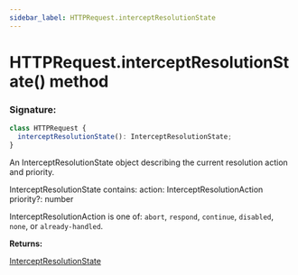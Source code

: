 ```yaml
---
sidebar_label: HTTPRequest.interceptResolutionState
---
```


# HTTPRequest.interceptResolutionState() method

### Signature:

```typescript
class HTTPRequest {
  interceptResolutionState(): InterceptResolutionState;
}
```

An InterceptResolutionState object describing the current resolution action and priority.

InterceptResolutionState contains: action: InterceptResolutionAction priority?: number

InterceptResolutionAction is one of: `abort`, `respond`, `continue`, `disabled`, `none`, or `already-handled`.

**Returns:**

[InterceptResolutionState](./puppeteer.interceptresolutionstate.md)
